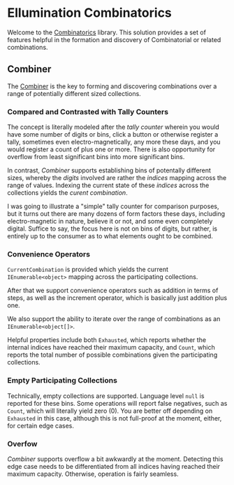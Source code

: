 # Ellumination Combinatorics

Welcome to the [Combinatorics](https://en.wikipedia.org/wiki/Combinatorics) library. This solution provides a set of features helpful in the formation and discovery of Combinatorial or related combinations.

## Combiner

The [Combiner](https://github.com/mwpowellhtx/Ellumination.Combinatorics/src/Ellumination.Combinatorics.Combinatorial/Combiner.cs) is the key to forming and discovering combinations over a range of potentially different sized collections.

### Compared and Contrasted with Tally Counters

The concept is literally modeled after the *tally counter* wherein you would have some number of digits or bins, click a button or otherwise register a tally, sometimes even electro-magnetically, any more these days, and you would register a count of plus one or more. There is also opportunity for overflow from least significant bins into more significant bins.

In contrast, *Combiner* supports establishing bins of potentally different sizes, whereby the *digits* involved are rather the *indices* mapping across the range of values. Indexing the current state of these *indices* across the collections yields the *curent combination*.

I was going to illustrate a &quot;simple&quot; tally counter for comparison purposes, but it turns out there are many dozens of form factors these days, including electro-magnetic in nature, believe it or not, and some even completely digital. Suffice to say, the focus here is not on bins of digits, but rather, is entirely up to the consumer as to what elements ought to be combined.

### Convenience Operators

`CurrentCombination` is provided which yields the current `IEnumerable<object>` mapping across the participating collections.

After that we support convenience operators such as addition in terms of steps, as well as the increment operator, which is basically just addition plus one.

We also support the ability to iterate over the range of combinations as an `IEnumerable<object[]>`.

Helpful properties include both `Exhausted`, which reports whether the internal indices have reached their maximum capacity, and `Count`, which reports the total number of possible combinations given the participating collections.

### Empty Participating Collections

Technically, empty collections are supported. Language level `null` is reported for these bins. Some operations will report false negatives, such as `Count`, which will literally yield zero (0). You are better off depending on `Exhausted` in this case, although this is not full-proof at the moment, either, for certain edge cases.

### Overfow

*Combiner* supports overflow a bit awkwardly at the moment. Detecting this edge case needs to be differentiated from all indices having reached their maximum capacity. Otherwise, operation is fairly seamless.
